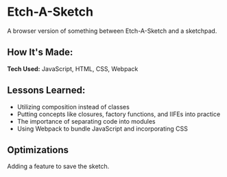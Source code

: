# Etch-A-Sketch

A browser version of something between Etch-A-Sketch and a sketchpad.

## How It's Made:

**Tech Used:** JavaScript, HTML, CSS, Webpack

## Lessons Learned:

- Utilizing composition instead of classes
- Putting concepts like closures, factory functions, and IIFEs into practice
- The importance of separating code into modules
- Using Webpack to bundle JavaScript and incorporating CSS

## Optimizations

Adding a feature to save the sketch.

